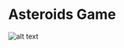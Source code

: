 # Asteroids Game

![alt text](https://raw.githubusercontent.com/thecodebasesite/asteroids/master/docs/asteroids.png)